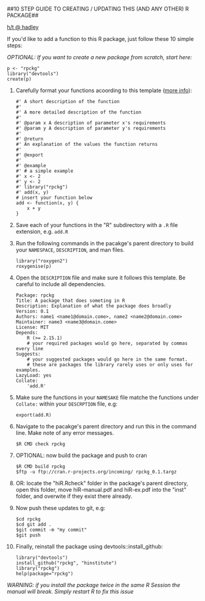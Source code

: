 ##10 STEP GUIDE TO CREATING / UPDATING THIS (AND ANY OTHER) R PACKAGE##

[h/t @ hadley](http://scholarship.rice.edu/bitstream/handle/1911/36084/r-packages.key.pdf?sequence=2)

If you'd like to add a function to this R package,
just follow these 10 simple steps:

_OPTIONAL: If you want to create a new package from scratch, start here:_

    p <- "rpckg"
    library("devtools")
    create(p)

1. Carefully format your functions acoording to this template ([more info](https://github.com/hadley/devtools/wiki/docs-function)):

    ```
    #' A short description of the function
    #'
    #' A more detailed description of the function
    #'
    #' @param x A description of parameter x's requirements
    #' @param y A description of parameter y's requirements
    #'
    #' @return
    #' An explanation of the values the function returns
    #'
    #' @export
    #'
    #' @example
    #' # a simple example
    #' x <- 2
    #' y <- 2
    #' library("rpckg")
    #' add(x, y)
    # insert your function below
    add <- function(x, y) {
        x + y
    }
    ```

2. Save each of your functions in the "R" subdirectory with a ``.R`` file extension, e.g. ``add.R``
3. Run the following commands in the pacakge's parent directory to build your ``NAMESPACE``, ``DESCRIPTION``, and man files.

    ```
    library("roxygen2")
    roxygenise(p)
    ```

4. Open the ``DESCRIPTION`` file and make sure it follows this template. Be careful to include all dependencies.

    ```
    Package: rpckg
    Title: A package that does someting in R
    Description: Explanation of what the package does broadly
    Version: 0.1
    Authors: name1 <name1@domain.come>, name2 <name2@domain.come>
    Maintainer: name3 <name3@domain.come>
    License: MIT
    Depends:
        R (>= 2.15.1)
        # your required packages would go here, separated by commas every line
    Suggests:
        # your suggested packages would go here in the same format.
        # these are packages the library rarely uses or only uses for examples.
    LazyLoad: yes
    Collate:
        'add.R'
    ```

5. Make sure the functions in your ``NAMESAKE`` file matche the functions under ``Collate:`` within your ``DESCRPTION`` file, e.g:
    ```
    export(add.R)
    ```
6. Navigate to the pacakge's parent directory and run this in the command line. Make note of any error messages.
    ```
    $R CMD check rpckg
    ```
7. OPTIONAL: now build the package and push to cran

    ```
    $R CMD build rpckg
    $ftp -u ftp://cran.r-projects.org/incoming/ rpckg_0.1.targz
    ```

8. OR: locate the "hiR.Rcheck" folder in the package's parent directory, open this folder, move hiR-manual.pdf and hiR-ex.pdf into the "inst" folder, and overwite if they exist there already.
9. Now push these updates to git, e.g:

    ```
    $cd rpckg
    $cd git add .
    $git commit -m "my commit"
    $git push
    ```

10. Finally, reinstall the package using devtools::install_github:

    ```
    library("devtools")
    install_github("rpckg", "hinstitute")
    library("rpckg")
    help(package="rpckg")
    ```

_WARNING: if you install the package twice in the same R Session the manual will break. Simply restart R to fix this issue_

